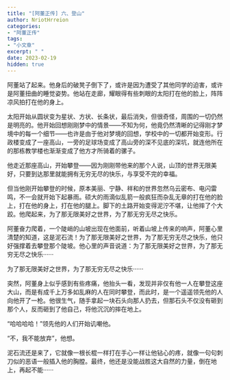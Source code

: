 ```yaml
---
title: "[阿董正传] 六、登山"
author: NriotHrreion
categories:
- "阿董正传"
tags:
- "小文章"
excerpt: " "
date: 2023-02-19
hidden: true
---
```


阿董站了起来。他身后的破凳子倒下了，或许是因为遭受了其他同学的迫害，或许是阿董扭曲的睡觉姿势。他站在走廊，耀眼得有些刺眼的太阳打在他的脸上，阵阵凉风拍打在他的身上。

太阳开始从圆状变为星状、方状、长条状，最后消失，但很奇怪，周围的一切仍然是明亮的。他开始回想刚刚梦中的情景——不知为何，他竟仍然清晰的记得刚才梦境中的每一个细节——也许是由于他对梦境的回想，学校中的一切都开始变形。行政楼变成了一座高山，一旁的足球场变成了高山旁的深不见底的深坑，就连他所在的那栋教学楼也渐渐变成了他方才所骑着的骡子。

他走近那座高山，开始攀登——因为刚刚带他来的那个人说，山顶的世界无限美好，只要到达那里就能拥有无穷无尽的快乐，与享受不完的幸福。

但当他刚开始攀登的时候，原本美丽、宁静、祥和的世界忽然乌云密布、电闪雷鸣，不一会就开始下起暴雨。硕大的雨滴似乱箭一般疯狂而杂乱无章的打在他的脸上，打在他的身上，打在他的腿上。脚下的土路开始变得泥泞不堪，让他摔了个大跤。他爬起来，为了那无限美好之世界，为了那无穷无尽之快乐。

阿董奋力爬着，一个陡峭的山坡出现在他面前，听着山坡上传来的响声，阿董心里清楚的知道，这是泥石流！为了那无限美好之世界，为了那无穷无尽之快乐，他只好强撑着去攀登那个陡坡。他心里的声音说道：为了那无限美好之世界，为了那无穷无尽之快乐······

为了那无限美好之世界，为了那无穷无尽之快乐······

突然，阿董身上似乎感到有些疼痛，他抬头一看，发现并非仅有他一人在攀登这座大山，而是有成千上万多如乱麻的人在同时攀登，而此时，是一个遥遥领先他的人向他开了一枪。他很生气，随手拿起一块石头向那人扔去，但那石头不仅没有砸到那个人，反而砸到了他自己，将他沉沉的摔在地上。

“哈哈哈哈！”领先他的人们开始讥嘲他。

“不，我不能放弃”，他想。

泥石流还是来了，它就像一根长棍一样打在手心一样让他钻心的疼，就像一句句刺刀似的恶语一般插入他的胸膛。最终，他还是没能战胜这大自然的力量，倒在地上，再起不能······
